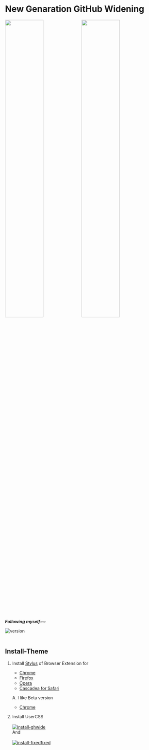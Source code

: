 # New Genaration GitHub Widening

<img src="https://user-images.githubusercontent.com/44153315/103220346-63ce8180-4963-11eb-80bf-2276ae7ac92c.png" width=50%/><img src="https://user-images.githubusercontent.com/44153315/103220554-dd666f80-4963-11eb-8f36-b9a216bdd850.png" width=50%/>

***Following myself~~***

![version](https://img.shields.io/badge/version-3.x.x-blue)
<br><br>
## Install-Theme
1. Install [Stylus](https://add0n.com/stylus.html) of Browser Extension for
    - [Chrome](https://chrome.google.com/webstore/detail/stylus/clngdbkpkpeebahjckkjfobafhncgmne)
    - [Firefox](https://addons.mozilla.org/en-US/firefox/addon/styl-us/)
    - [Opera](https://addons.opera.com/en-US/extensions/details/stylus/)
    - [Cascadea for Safari](https://cascadea.app/)
    
    A. I like Beta version
    - [Chrome](https://chrome.google.com/webstore/detail/stylus-beta/apmmpaebfobifelkijhaljbmpcgbjbdo)
2. Install UserCSS
  <br><br>
  [![install-ghwide](https://img.shields.io/badge/install:ghwide--newgen-v3.x.x-green)](https://raw.githubusercontent.com/koumaza/github-wide-newgen/master/github-wide-newgen.user.css)
  <br>And<br><br>
  [![install-fixedfixed](https://img.shields.io/badge/install:fixed--header-v2.x.x-blue)](https://raw.githubusercontent.com/koumaza/github-wide-newgen/master/github-wide-newgen.user.css)
